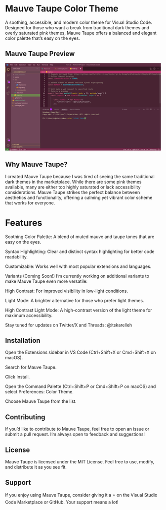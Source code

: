 # Mauve Taupe Color Theme
A soothing, accessible, and modern color theme for Visual Studio Code. Designed for those who want a break from traditional dark themes and overly saturated pink themes, Mauve Taupe offers a balanced and elegant color palette that’s easy on the eyes.

## Mauve Taupe Preview
![Mauve Taupe Color Theme](mauve-taupe-v0.png)

## Why Mauve Taupe?
I created Mauve Taupe because I was tired of seeing the same traditional dark themes in the marketplace. While there are some pink themes available, many are either too highly saturated or lack accessibility considerations. Mauve Taupe strikes the perfect balance between aesthetics and functionality, offering a calming yet vibrant color scheme that works for everyone.

# Features
Soothing Color Palette: A blend of muted mauve and taupe tones that are easy on the eyes.

Syntax Highlighting: Clear and distinct syntax highlighting for better code readability.

Customizable: Works well with most popular extensions and languages.

Variants (Coming Soon!)
I’m currently working on additional variants to make Mauve Taupe even more versatile:

High Contrast: For improved visibility in low-light conditions.

Light Mode: A brighter alternative for those who prefer light themes.

High Contrast Light Mode: A high-contrast version of the light theme for maximum accessibility.

Stay tuned for updates on Twitter/X and Threads: @itskarelleh 

## Installation
Open the Extensions sidebar in VS Code (Ctrl+Shift+X or Cmd+Shift+X on macOS).

Search for Mauve Taupe.

Click Install.

Open the Command Palette (Ctrl+Shift+P or Cmd+Shift+P on macOS) and select Preferences: Color Theme.

Choose Mauve Taupe from the list.

## Contributing
If you’d like to contribute to Mauve Taupe, feel free to open an issue or submit a pull request. I’m always open to feedback and suggestions!

## License
Mauve Taupe is licensed under the MIT License. Feel free to use, modify, and distribute it as you see fit.

## Support
If you enjoy using Mauve Taupe, consider giving it a ⭐️ on the Visual Studio Code Marketplace or GitHub. Your support means a lot!